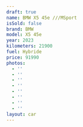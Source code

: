 ```yaml
---
draft: true
name: BMW X5 45e ///MSport
isSold: false
brand: BMW
model: X5 45e
year: 2023
kilometers: 21900
fuel: Hybride
price: 91990
photos:
  - ''
  - ''
  - ''
  - ''
  - ''
  - ''
  - ''
  - ''
layout: car
---
```


